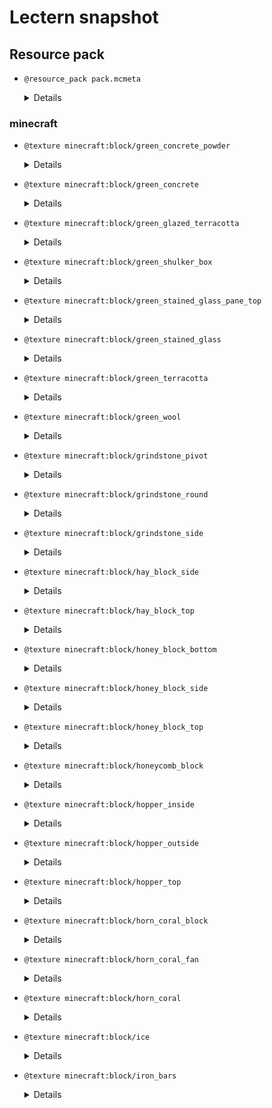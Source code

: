 # Lectern snapshot

## Resource pack

- `@resource_pack pack.mcmeta`

  <details>

  ```json
  {
    "pack": {
      "pack_format": 6,
      "description": ""
    }
  }
  ```

  </details>

### minecraft

- `@texture minecraft:block/green_concrete_powder`

  <details>

  ![texture.png](green_concrete_powder.png)

  </details>

- `@texture minecraft:block/green_concrete`

  <details>

  ![texture.png](green_concrete.png)

  </details>

- `@texture minecraft:block/green_glazed_terracotta`

  <details>

  ![texture.png](green_glazed_terracotta.png)

  </details>

- `@texture minecraft:block/green_shulker_box`

  <details>

  ![texture.png](green_shulker_box.png)

  </details>

- `@texture minecraft:block/green_stained_glass_pane_top`

  <details>

  ![texture.png](green_stained_glass_pane_top.png)

  </details>

- `@texture minecraft:block/green_stained_glass`

  <details>

  ![texture.png](green_stained_glass.png)

  </details>

- `@texture minecraft:block/green_terracotta`

  <details>

  ![texture.png](green_terracotta.png)

  </details>

- `@texture minecraft:block/green_wool`

  <details>

  ![texture.png](green_wool.png)

  </details>

- `@texture minecraft:block/grindstone_pivot`

  <details>

  ![texture.png](grindstone_pivot.png)

  </details>

- `@texture minecraft:block/grindstone_round`

  <details>

  ![texture.png](grindstone_round.png)

  </details>

- `@texture minecraft:block/grindstone_side`

  <details>

  ![texture.png](grindstone_side.png)

  </details>

- `@texture minecraft:block/hay_block_side`

  <details>

  ![texture.png](hay_block_side.png)

  </details>

- `@texture minecraft:block/hay_block_top`

  <details>

  ![texture.png](hay_block_top.png)

  </details>

- `@texture minecraft:block/honey_block_bottom`

  <details>

  ![texture.png](honey_block_bottom.png)

  </details>

- `@texture minecraft:block/honey_block_side`

  <details>

  ![texture.png](honey_block_side.png)

  </details>

- `@texture minecraft:block/honey_block_top`

  <details>

  ![texture.png](honey_block_top.png)

  </details>

- `@texture minecraft:block/honeycomb_block`

  <details>

  ![texture.png](honeycomb_block.png)

  </details>

- `@texture minecraft:block/hopper_inside`

  <details>

  ![texture.png](hopper_inside.png)

  </details>

- `@texture minecraft:block/hopper_outside`

  <details>

  ![texture.png](hopper_outside.png)

  </details>

- `@texture minecraft:block/hopper_top`

  <details>

  ![texture.png](hopper_top.png)

  </details>

- `@texture minecraft:block/horn_coral_block`

  <details>

  ![texture.png](horn_coral_block.png)

  </details>

- `@texture minecraft:block/horn_coral_fan`

  <details>

  ![texture.png](horn_coral_fan.png)

  </details>

- `@texture minecraft:block/horn_coral`

  <details>

  ![texture.png](horn_coral.png)

  </details>

- `@texture minecraft:block/ice`

  <details>

  ![texture.png](ice.png)

  </details>

- `@texture minecraft:block/iron_bars`

  <details>

  ![texture.png](iron_bars.png)

  </details>
